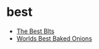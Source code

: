 # best

 * [The Best Blts](index/t/the-best-blts-101977.json)
 * [Worlds Best Baked Onions](index/w/worlds-best-baked-onions-107992.json)
